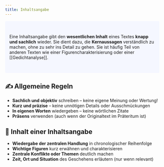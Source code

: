```yaml
---
title: Inhaltsangabe
---
```


<p style="padding: 3em 1em; background: #f5f7ff; border-radius: 4px;">
    Eine Inhaltsangabe gibt den <b>wesentlichen Inhalt</b> eines Textes <b>knapp und sachlich</b> wieder. Sie dient dazu, die <b>Kernaussagen</b> verständlich zu machen, ohne zu sehr ins Detail zu gehen. Sie ist häufig Teil von anderen Texten wie einer Figurencharakterisierung oder einer [[Gedichtanalyse]].
</p>

## ✍️ Allgemeine Regeln

- **Sachlich und objektiv** schreiben – keine eigene Meinung oder Wertung!
- **Kurz und präzise** – keine unnötigen Details oder Ausschmückungen
- **In eigenen Worten** wiedergeben – keine wörtlichen Zitate
- **Präsens** verwenden (auch wenn der Originaltext im Präteritum ist)

## 🧩 Inhalt einer Inhaltsangabe

- **Wiedergabe der zentralen Handlung** in chronologischer Reihenfolge
- **Wichtige Figuren** kurz erwähnen und charakterisieren
- **Zentrale Konflikte oder Themen** deutlich machen
- **Zeit, Ort und Situation** des Geschehens erläutern (nur wenn relevant)